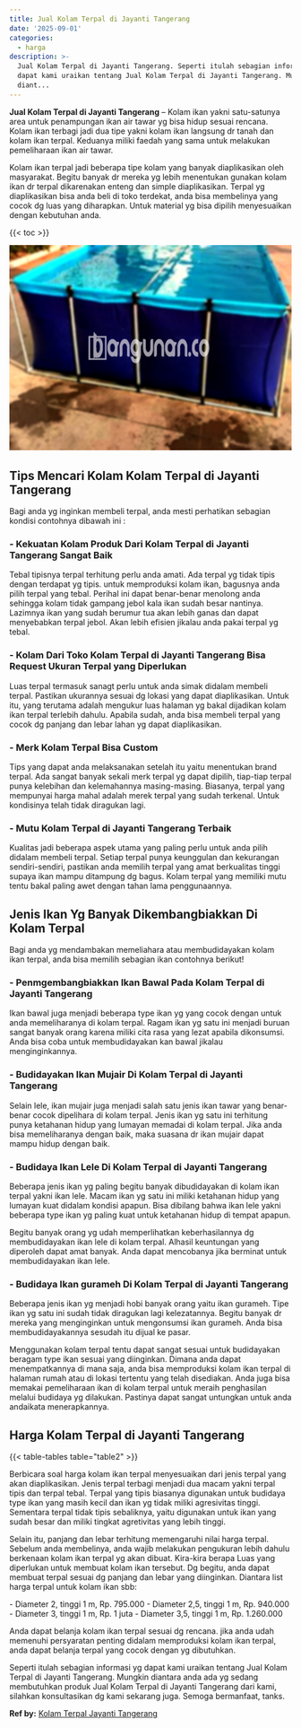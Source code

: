 ```yaml
---
title: Jual Kolam Terpal di Jayanti Tangerang
date: '2025-09-01'
categories:
  - harga
description: >-
  Jual Kolam Terpal di Jayanti Tangerang. Seperti itulah sebagian informasi yg
  dapat kami uraikan tentang Jual Kolam Terpal di Jayanti Tangerang. Mungkin
  diant...
---
```


**Jual Kolam Terpal di Jayanti Tangerang** – Kolam ikan yakni satu-satunya area untuk penampungan ikan air tawar yg bisa hidup sesuai rencana. Kolam ikan terbagi jadi dua tipe yakni kolam ikan langsung dr tanah dan kolam ikan terpal. Keduanya miliki faedah yang sama untuk melakukan pemeliharaan ikan air tawar.

Kolam ikan terpal jadi beberapa tipe kolam yang banyak diaplikasikan oleh masyarakat. Begitu banyak dr mereka yg lebih menentukan gunakan kolam ikan dr terpal dikarenakan enteng dan simple diaplikasikan. Terpal yg diaplikasikan bisa anda beli di toko terdekat, anda bisa membelinya yang cocok dg luas yang diharapkan. Untuk material yg bisa dipilih menyesuaikan dengan kebutuhan anda.

{{< toc >}}

![Jual Kolam Terpal di Jayanti Tangerang](/images/jual-kolam-terpal-55.png)

## Tips Mencari Kolam Kolam Terpal di Jayanti Tangerang

Bagi anda yg inginkan membeli terpal, anda mesti perhatikan sebagian kondisi contohnya dibawah ini :

### \- Kekuatan Kolam Produk Dari Kolam Terpal di Jayanti Tangerang Sangat Baik

Tebal tipisnya terpal terhitung perlu anda amati. Ada terpal yg tidak tipis dengan terdapat yg tipis. untuk memproduksi kolam ikan, bagusnya anda pilih terpal yang tebal. Perihal ini dapat benar-benar menolong anda sehingga kolam tidak gampang jebol kala ikan sudah besar nantinya. Lazimnya ikan yang sudah berumur tua akan lebih ganas dan dapat menyebabkan terpal jebol. Akan lebih efisien jikalau anda pakai terpal yg tebal.

### \- Kolam Dari Toko Kolam Terpal di Jayanti Tangerang Bisa Request Ukuran Terpal yang Diperlukan

Luas terpal termasuk sanagt perlu untuk anda simak didalam membeli terpal. Pastikan ukurannya sesuai dg lokasi yang dapat diaplikasikan. Untuk itu, yang terutama adalah mengukur luas halaman yg bakal dijadikan kolam ikan terpal terlebih dahulu. Apabila sudah, anda bisa membeli terpal yang cocok dg panjang dan lebar lahan yg dapat diaplikasikan.

### \- Merk Kolam Terpal Bisa Custom

Tips yang dapat anda melaksanakan setelah itu yaitu menentukan brand terpal. Ada sangat banyak sekali merk terpal yg dapat dipilih, tiap-tiap terpal punya kelebihan dan kelemahannya masing-masing. Biasanya, terpal yang mempunyai harga mahal adalah merek terpal yang sudah terkenal. Untuk kondisinya telah tidak diragukan lagi.

### \- Mutu Kolam Terpal di Jayanti Tangerang Terbaik

Kualitas jadi beberapa aspek utama yang paling perlu untuk anda pilih didalam membeli terpal. Setiap terpal punya keunggulan dan kekurangan sendiri-sendiri, pastikan anda memilih terpal yang amat berkualitas tinggi supaya ikan mampu ditampung dg bagus. Kolam terpal yang memiliki mutu tentu bakal paling awet dengan tahan lama penggunaannya.

## Jenis Ikan Yg Banyak Dikembangbiakkan Di Kolam Terpal

Bagi anda yg mendambakan memeliahara atau membudidayakan kolam ikan terpal, anda bisa memilih sebagian ikan contohnya berikut!

### \- Penmgembangbiakkan Ikan Bawal Pada Kolam Terpal di Jayanti Tangerang

Ikan bawal juga menjadi beberapa type ikan yg yang cocok dengan untuk anda memeliharanya di kolam terpal. Ragam ikan yg satu ini menjadi buruan sangat banyak orang karena miliki cita rasa yang lezat apabila dikonsumsi. Anda bisa coba untuk membudidayakan kan bawal jikalau menginginkannya.

### \- Budidayakan Ikan Mujair Di Kolam Terpal di Jayanti Tangerang

Selain lele, ikan mujair juga menjadi salah satu jenis ikan tawar yang benar-benar cocok dipelihara di kolam terpal. Jenis ikan yg satu ini terhitung punya ketahanan hidup yang lumayan memadai di kolam terpal. Jika anda bisa memeliharanya dengan baik, maka suasana dr ikan mujair dapat mampu hidup dengan baik.

### \- Budidaya Ikan Lele Di Kolam Terpal di Jayanti Tangerang

Beberapa jenis ikan yg paling begitu banyak dibudidayakan di kolam ikan terpal yakni ikan lele. Macam ikan yg satu ini miliki ketahanan hidup yang lumayan kuat didalam kondisi apapun. Bisa dibilang bahwa ikan lele yakni beberapa type ikan yg paling kuat untuk ketahanan hidup di tempat apapun.

Begitu banyak orang yg udah memperlihatkan keberhasilannya dg membudidayakan ikan lele di kolam terpal. Alhasil keuntungan yang diperoleh dapat amat banyak. Anda dapat mencobanya jika berminat untuk membudidayakan ikan lele.

### \- Budidaya Ikan gurameh Di Kolam Terpal di Jayanti Tangerang

Beberapa jenis ikan yg menjadi hobi banyak orang yaitu ikan gurameh. Tipe ikan yg satu ini sudah tidak diragukan lagi kelezatannya. Begitu banyak dr mereka yang menginginkan untuk mengonsumsi ikan gurameh. Anda bisa membudidayakannya sesudah itu dijual ke pasar.

Menggunakan kolam terpal tentu dapat sangat sesuai untuk budidayakan beragam type ikan sesuai yang diinginkan. Dimana anda dapat menempatkannya di mana saja, anda bisa memproduksi kolam ikan terpal di halaman rumah atau di lokasi tertentu yang telah disediakan. Anda juga bisa memakai pemeliharaan ikan di kolam terpal untuk meraih penghasilan melalui budidaya yg dilakukan. Pastinya dapat sangat untungkan untuk anda andaikata menerapkannya.

## Harga Kolam Terpal di Jayanti Tangerang

{{< table-tables table="table2" >}}

Berbicara soal harga kolam ikan terpal menyesuaikan dari jenis terpal yang akan diaplikasikan. Jenis terpal terbagi menjadi dua macam yakni terpal tipis dan terpal tebal. Terpal yang tipis biasanya digunakan untuk budidaya type ikan yang masih kecil dan ikan yg tidak miliki agresivitas tinggi. Sementara terpal tidak tipis sebaliknya, yaitu digunakan untuk ikan yang sudah besar dan miliki tingkat agretivitas yang lebih tinggi.

Selain itu, panjang dan lebar terhitung memengaruhi nilai harga terpal. Sebelum anda membelinya, anda wajib melakukan pengukuran lebih dahulu berkenaan kolam ikan terpal yg akan dibuat. Kira-kira berapa Luas yang diperlukan untuk membuat kolam ikan tersebut. Dg begitu, anda dapat membuat terpal sesuai dg panjang dan lebar yang diinginkan. Diantara list harga terpal untuk kolam ikan sbb:

\- Diameter 2, tinggi 1 m, Rp. 795.000 - Diameter 2,5, tinggi 1 m, Rp. 940.000 - Diameter 3, tinggi 1 m, Rp. 1 juta - Diameter 3,5, tinggi 1 m, Rp. 1.260.000

Anda dapat belanja kolam ikan terpal sesuai dg rencana. jika anda udah memenuhi persyaratan penting didalam memproduksi kolam ikan terpal, anda dapat belanja terpal yang cocok dengan yg dibutuhkan.

Seperti itulah sebagian informasi yg dapat kami uraikan tentang Jual Kolam Terpal di Jayanti Tangerang. Mungkin diantara anda ada yg sedang membutuhkan produk Jual Kolam Terpal di Jayanti Tangerang dari kami, silahkan konsultasikan dg kami sekarang juga. Semoga bermanfaat, tanks.

**Ref by:** [Kolam Terpal Jayanti Tangerang](https://id.wikipedia.org/wiki/Kolam)
